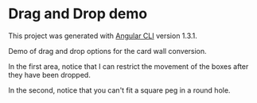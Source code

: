 # Drag and Drop demo

This project was generated with [Angular CLI](https://github.com/angular/angular-cli) version 1.3.1.

Demo of drag and drop options for the card wall conversion.

In the first area, notice that I can restrict the movement of the boxes after they have been dropped. 

In the second, notice that you can't fit a square peg in a round hole.

